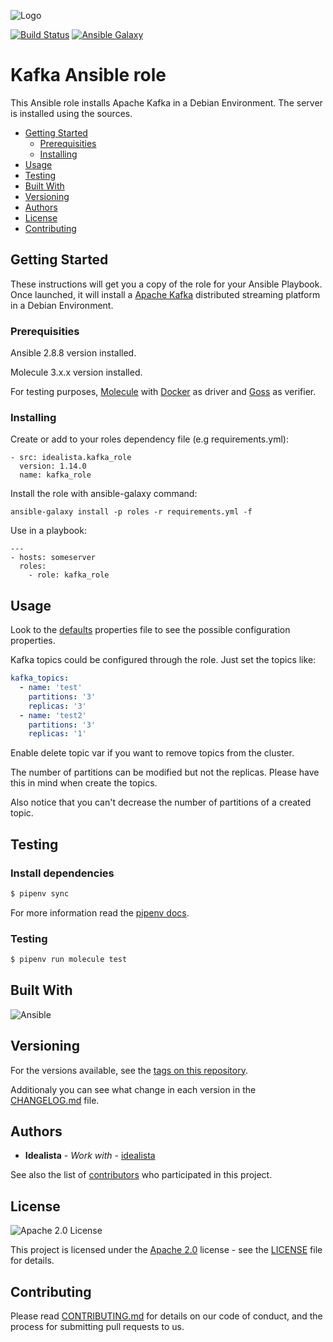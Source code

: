 ![Logo](https://raw.githubusercontent.com/idealista/kafka_role/master/logo.gif)

[![Build Status](https://travis-ci.com/idealista/kafka_role.svg?branch=develop)](https://travis-ci.com/idealista/kafka_role)
[![Ansible Galaxy](https://img.shields.io/badge/galaxy-idealista.kafka--role-B62682.svg)](https://galaxy.ansible.com/idealista/kafka_role)

# Kafka Ansible role

This Ansible role installs Apache Kafka in a Debian Environment. The server is installed using the sources.

- [Getting Started](#getting-started)
  - [Prerequisities](#prerequisities)
  - [Installing](#installing)
- [Usage](#usage)
- [Testing](#testing)
- [Built With](#built-with)
- [Versioning](#versioning)
- [Authors](#authors)
- [License](#license)
- [Contributing](#contributing)

## Getting Started

These instructions will get you a copy of the role for your Ansible Playbook. Once launched, it will install a [Apache Kafka](https://kafka.apache.org/) distributed streaming platform in a Debian Environment.

### Prerequisities

Ansible 2.8.8 version installed.

Molecule 3.x.x version installed.

For testing purposes, [Molecule](https://molecule.readthedocs.io/) with [Docker](https://www.docker.com/) as driver and [Goss](https://github.com/aelsabbahy/goss) as verifier.

### Installing

Create or add to your roles dependency file (e.g requirements.yml):

```
- src: idealista.kafka_role
  version: 1.14.0
  name: kafka_role
```

Install the role with ansible-galaxy command:

```
ansible-galaxy install -p roles -r requirements.yml -f
```

Use in a playbook:

```
---
- hosts: someserver
  roles:
    - role: kafka_role
```

## Usage

Look to the [defaults](defaults/main.yml) properties file to see the possible configuration properties.

Kafka topics could be configured through the role. Just set the topics like:

```yml
kafka_topics:
  - name: 'test'
    partitions: '3'
    replicas: '3'
  - name: 'test2'
    partitions: '3'
    replicas: '1'
```

Enable delete topic var if you want to remove topics from the cluster.

The number of partitions can be modified but not the replicas. Please have this in mind when create the topics.

Also notice that you can't decrease the number of partitions of a created topic.

## Testing

### Install dependencies

```sh
$ pipenv sync
```

For more information read the [pipenv docs](ipenv-fork.readthedocs.io/en/latest/).

### Testing

```sh
$ pipenv run molecule test 
```

## Built With

![Ansible](https://img.shields.io/badge/ansible-2.7.5.0-green.svg)

## Versioning

For the versions available, see the [tags on this repository](https://github.com/idealista/kafka_role/tags).

Additionaly you can see what change in each version in the [CHANGELOG.md](CHANGELOG.md) file.

## Authors

- **Idealista** - *Work with* - [idealista](https://github.com/idealista)

See also the list of [contributors](https://github.com/idealista/kafka_role/contributors) who participated in this project.

## License

![Apache 2.0 License](https://img.shields.io/hexpm/l/plug.svg)

This project is licensed under the [Apache 2.0](https://www.apache.org/licenses/LICENSE-2.0) license - see the [LICENSE](LICENSE) file for details.

## Contributing

Please read [CONTRIBUTING.md](.github/CONTRIBUTING.md) for details on our code of conduct, and the process for submitting pull requests to us.
